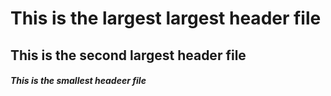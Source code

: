 # This is the largest largest header file 
## This is the second largest header file
##### This is the smallest headeer file

